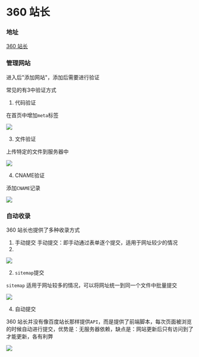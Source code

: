 # 360 站长

### 地址

[360 站长](https://zhanzhang.so.com/sitetool/site_manage)

### 管理网站

进入后"添加网站"，添加后需要进行验证

常见的有3中验证方式

1. 代码验证

在首页中增加`meta`标签

![](https://z.wiki/images/20211115/e44c9d978fb94b9f82587039ec0ef2a0.png)


3. 文件验证

上传特定的文件到服务器中

![](https://z.wiki/images/20211115/c9436da822714b76aaa478d6c47a8a9f.png)



4. CNAME验证

添加`CNAME`记录

![](https://z.wiki/images/20211115/5ec5ed73ce6a42b7b6f0813c6b15c1bc.png)


### 自动收录

360 站长也提供了多种收录方式

1. 手动提交
手动提交：即手动通过表单逐个提交，适用于网址较少的情况
2. 
![](https://4.z.wiki/images/20211115/3d6820d3d9624c4f85602b6411279fa0.png)

2. `sitemap`提交

`sitemap` 适用于网址较多的情况，可以将网址统一到同一个文件中批量提交

![](https://z.wiki/images/20211115/7450d4fdc50346d2bcc6b977ae88bd7b.png)


4. 自动提交

360 站长并没有像百度站长那样提供`API`，而是提供了前端脚本，每次页面被浏览的时候自动进行提交，优势是：无服务器依赖，缺点是：网站更新后只有访问到了才能更新，各有利弊

![](https://z.wiki/images/20211115/c000da1d55a44826ae9a01c0c6e16da2.png)
